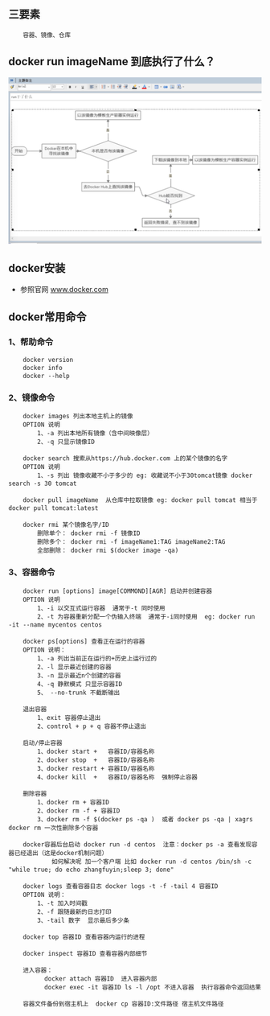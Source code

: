 ## 三要素
        容器、镜像、仓库

## docker run imageName 到底执行了什么？
![image](https://github.com/zhangfuyin/java/blob/master/docker/images/docker_run.jpeg)


## docker安装 
  * 参照官网 www.docker.com


## docker常用命令
### 1、帮助命令

        docker version
        docker info 
        docker --help

### 2、镜像命令

        docker images 列出本地主机上的镜像
        OPTION 说明
            1、-a 列出本地所有镜像（含中间映像层）
            2、-q 只显示镜像ID

        docker search 搜索从https://hub.docker.com 上的某个镜像的名字
        OPTION 说明
            1、-s 列出 镜像收藏不小于多少的 eg: 收藏说不小于30tomcat镜像 docker search -s 30 tomcat  

        docker pull imageName  从仓库中拉取镜像 eg: docker pull tomcat 相当于 docker pull tomcat:latest

        docker rmi 某个镜像名字/ID 
            删除单个： docker rmi -f 镜像ID
            删除多个： docker rmi -f imageName1:TAG imageName2:TAG
            全部删除： docker rmi $(docker image -qa)

### 3、容器命令

        docker run [options] image[COMMOND][AGR] 启动并创建容器
        OPTION 说明
            1、-i 以交互式运行容器  通常于-t 同时使用
            2、-t 为容器重新分配一个伪输入终端  通常于-i同时使用  eg: docker run -it --name mycentos centos

        docker ps[options] 查看正在运行的容器
        OPTION 说明：
            1、-a 列出当前正在运行的+历史上运行过的
            2、-l 显示最近创建的容器
            3、-n 显示最近n个创建的容器
            4、-q 静默模式 只显示容器ID
            5、 --no-trunk 不截断输出
        
        退出容器
            1、exit 容器停止退出
            2、control + p + q 容器不停止退出

        启动/停止容器
            1、docker start +   容器ID/容器名称
            2、docker stop  +   容器ID/容器名称
            3、docker restart + 容器ID/容器名称
            4、docker kill  +   容器ID/容器名称  强制停止容器

        删除容器
            1、docker rm + 容器ID
            2、docker rm -f + 容器ID
            3、docker rm -f $(docker ps -qa )  或者 docker ps -qa | xagrs docker rm 一次性删除多个容器

        docker容器后台启动 docker run -d centos  注意：docker ps -a 查看发现容器已经退出（这是docker机制问题）
                如何解决呢 加一个客户端 比如 docker run -d centos /bin/sh -c "while true; do echo zhangfuyin;sleep 3; done"

        docker logs 查看容器日志 docker logs -t -f -tail 4 容器ID
        OPTION 说明：
            1、-t 加入时间戳
            2、-f 跟随最新的日志打印
            3、-tail 数字  显示最后多少条

        docker top 容器ID 查看容器内运行的进程

        docker inspect 容器ID 查看容器内部细节
        
        进入容器：
              docker attach 容器ID  进入容器内部
              docker exec -it 容器ID ls -l /opt 不进入容器  执行容器命令返回结果
              
        容器文件备份到宿主机上  docker cp 容器ID:文件路径 宿主机文件路径
        
        
        
        
        


